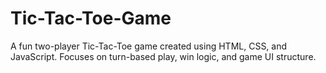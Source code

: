 # Tic-Tac-Toe-Game
A fun two-player Tic-Tac-Toe game created using HTML, CSS, and JavaScript. Focuses on turn-based play, win logic, and game UI structure.
